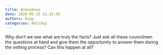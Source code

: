 ```yaml
---
title: Anonymous
date: 2020-05-25 21:32:55
authors: Ripp
categories: Holiday
---
```


 Why don’t we see what are truly the facts?
Just ask all these councilmen the questions at hand and give them the opportunity to answer them during the vetting process?
Can this happen at all?